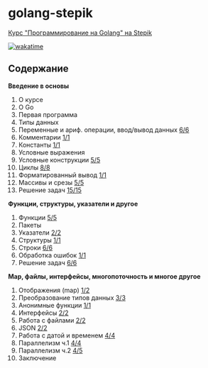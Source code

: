 # golang-stepik

[Курс "Программирование на Golang" на Stepik](https://stepik.org/course/54403/syllabus)

[![wakatime](https://wakatime.com/badge/github/feeedback/golang-stepik.svg)](https://wakatime.com/badge/github/feeedback/golang-stepik)

## Содержание

**Введение в основы**

1. О курсе
2. О Go
3. Первая программа
4. Типы данных
5. Переменные и ариф. операции, ввод/вывод данных [6/6](lesson_1_5/)
6. Комментарии [1/1](lesson_1_6/)
7. Константы [1/1](lesson_1_7/)
8. Условные выражения
9. Условные конструкции [5/5](lesson_1_9/)
10. Циклы [8/8](lesson_1_10/)
11. Форматированный вывод [1/1](lesson_1_11/)
12. Массивы и срезы [5/5](lesson_1_12/)
13. Решение задач [15/15](lesson_1_13/)

**Функции, структуры, указатели и другое**

1. Функции [5/5](lesson_2_1/)
2. Пакеты
3. Указатели [2/2](lesson_2_3/)
4. Структуры [1/1](lesson_2_4/)
5. Строки [6/6](lesson_2_5/)
6. Обработка ошибок [1/1](lesson_2_6/)
7. Решение задач [6/6](lesson_2_7/)

**Map, файлы, интерфейсы, многопоточность и многое другое**

1. Отображения (map) [1/2](lesson_3_1/)
2. Преобразование типов данных [3/3](lesson_3_2/)
3. Анонимные функции [1/1](lesson_3_3/)
4. Интерфейсы [2/2](lesson_3_4/)
5. Работа с файлами [2/2](lesson_3_5/)
6. JSON [2/2](lesson_3_6/)
7. Работа с датой и временем [4/4](lesson_3_7/)
8. Параллелизм ч.1 [4/4](lesson_3_8/)
9. Параллелизм ч.2 [4/5](lesson_3_9/)
10. Заключение
